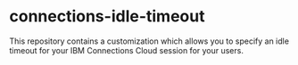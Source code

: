 # connections-idle-timeout
This repository contains a customization which allows you to specify an idle timeout for your IBM Connections Cloud session for your users.
